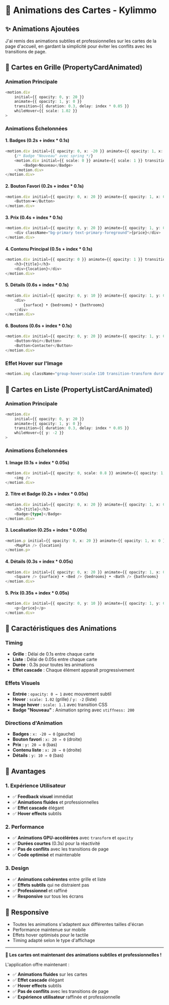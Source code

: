 # 🎨 Animations des Cartes - Kylimmo

## ✨ Animations Ajoutées

J'ai remis des animations subtiles et professionnelles sur les cartes de la page d'accueil, en gardant la simplicité pour éviter les conflits avec les transitions de page.

## 🎯 Cartes en Grille (PropertyCardAnimated)

### Animation Principale

```typescript
<motion.div
    initial={{ opacity: 0, y: 20 }}
    animate={{ opacity: 1, y: 0 }}
    transition={{ duration: 0.3, delay: index * 0.05 }}
    whileHover={{ scale: 1.02 }}
>
```

### Animations Échelonnées

#### 1. **Badges (0.2s + index \* 0.1s)**

```typescript
<motion.div initial={{ opacity: 0, x: -20 }} animate={{ opacity: 1, x: 0 }} transition={{ delay: 0.2 + index * 0.1 }}>
    {/* Badge "Nouveau" avec spring */}
    <motion.div initial={{ scale: 0 }} animate={{ scale: 1 }} transition={{ delay: 0.3 + index * 0.1, type: "spring", stiffness: 200 }}>
        <Badge>Nouveau</Badge>
    </motion.div>
</motion.div>
```

#### 2. **Bouton Favori (0.2s + index \* 0.1s)**

```typescript
<motion.div initial={{ opacity: 0, x: 20 }} animate={{ opacity: 1, x: 0 }} transition={{ delay: 0.2 + index * 0.1 }}>
    <Button>❤️</Button>
</motion.div>
```

#### 3. **Prix (0.4s + index \* 0.1s)**

```typescript
<motion.div initial={{ opacity: 0, y: 20 }} animate={{ opacity: 1, y: 0 }} transition={{ delay: 0.4 + index * 0.1 }}>
    <div className="bg-primary text-primary-foreground">{price}</div>
</motion.div>
```

#### 4. **Contenu Principal (0.5s + index \* 0.1s)**

```typescript
<motion.div initial={{ opacity: 0 }} animate={{ opacity: 1 }} transition={{ delay: 0.5 + index * 0.1 }}>
    <h3>{title}</h3>
    <div>{location}</div>
</motion.div>
```

#### 5. **Détails (0.6s + index \* 0.1s)**

```typescript
<motion.div initial={{ opacity: 0, y: 10 }} animate={{ opacity: 1, y: 0 }} transition={{ delay: 0.6 + index * 0.1 }}>
    <div>
        {surface} • {bedrooms} • {bathrooms}
    </div>
</motion.div>
```

#### 6. **Boutons (0.6s + index \* 0.1s)**

```typescript
<motion.div initial={{ opacity: 0, y: 20 }} animate={{ opacity: 1, y: 0 }} transition={{ delay: 0.6 + index * 0.1 }}>
    <Button>Voir</Button>
    <Button>Contacter</Button>
</motion.div>
```

### Effet Hover sur l'Image

```typescript
<motion.img className="group-hover:scale-110 transition-transform duration-300" whileHover={{ scale: 1.1 }} transition={{ duration: 0.3 }} />
```

## 🎯 Cartes en Liste (PropertyListCardAnimated)

### Animation Principale

```typescript
<motion.div
    initial={{ opacity: 0, y: 20 }}
    animate={{ opacity: 1, y: 0 }}
    transition={{ duration: 0.3, delay: index * 0.05 }}
    whileHover={{ y: -2 }}
>
```

### Animations Échelonnées

#### 1. **Image (0.1s + index \* 0.05s)**

```typescript
<motion.div initial={{ opacity: 0, scale: 0.8 }} animate={{ opacity: 1, scale: 1 }} transition={{ delay: 0.1 + index * 0.05, duration: 0.3 }}>
    <img />
</motion.div>
```

#### 2. **Titre et Badge (0.2s + index \* 0.05s)**

```typescript
<motion.div initial={{ opacity: 0, x: 20 }} animate={{ opacity: 1, x: 0 }} transition={{ delay: 0.2 + index * 0.05, duration: 0.3 }}>
    <h3>{title}</h3>
    <Badge>{type}</Badge>
</motion.div>
```

#### 3. **Localisation (0.25s + index \* 0.05s)**

```typescript
<motion.p initial={{ opacity: 0, x: 20 }} animate={{ opacity: 1, x: 0 }} transition={{ delay: 0.25 + index * 0.05, duration: 0.3 }}>
    <MapPin /> {location}
</motion.p>
```

#### 4. **Détails (0.3s + index \* 0.05s)**

```typescript
<motion.div initial={{ opacity: 0, x: 20 }} animate={{ opacity: 1, x: 0 }} transition={{ delay: 0.3 + index * 0.05, duration: 0.3 }}>
    <Square /> {surface} • <Bed /> {bedrooms} • <Bath /> {bathrooms}
</motion.div>
```

#### 5. **Prix (0.35s + index \* 0.05s)**

```typescript
<motion.div initial={{ opacity: 0, y: 10 }} animate={{ opacity: 1, y: 0 }} transition={{ delay: 0.35 + index * 0.05, duration: 0.3 }}>
    <p>{price}</p>
</motion.div>
```

## 🎨 Caractéristiques des Animations

### Timing

-   **Grille** : Délai de 0.1s entre chaque carte
-   **Liste** : Délai de 0.05s entre chaque carte
-   **Durée** : 0.3s pour toutes les animations
-   **Effet cascade** : Chaque élément apparaît progressivement

### Effets Visuels

-   **Entrée** : `opacity: 0 → 1` avec mouvement subtil
-   **Hover** : `scale: 1.02` (grille) / `y: -2` (liste)
-   **Image hover** : `scale: 1.1` avec transition CSS
-   **Badge "Nouveau"** : Animation spring avec `stiffness: 200`

### Directions d'Animation

-   **Badges** : `x: -20 → 0` (gauche)
-   **Bouton favori** : `x: 20 → 0` (droite)
-   **Prix** : `y: 20 → 0` (bas)
-   **Contenu liste** : `x: 20 → 0` (droite)
-   **Détails** : `y: 10 → 0` (bas)

## 🚀 Avantages

### 1. **Expérience Utilisateur**

-   ✅ **Feedback visuel** immédiat
-   ✅ **Animations fluides** et professionnelles
-   ✅ **Effet cascade** élégant
-   ✅ **Hover effects** subtils

### 2. **Performance**

-   ✅ **Animations GPU-accélérées** avec `transform` et `opacity`
-   ✅ **Durées courtes** (0.3s) pour la réactivité
-   ✅ **Pas de conflits** avec les transitions de page
-   ✅ **Code optimisé** et maintenable

### 3. **Design**

-   ✅ **Animations cohérentes** entre grille et liste
-   ✅ **Effets subtils** qui ne distraient pas
-   ✅ **Professionnel** et raffiné
-   ✅ **Responsive** sur tous les écrans

## 📱 Responsive

-   Toutes les animations s'adaptent aux différentes tailles d'écran
-   Performance maintenue sur mobile
-   Effets hover optimisés pour le tactile
-   Timing adapté selon le type d'affichage

---

**🎉 Les cartes ont maintenant des animations subtiles et professionnelles !**

L'application offre maintenant :

-   ✅ **Animations fluides** sur les cartes
-   ✅ **Effet cascade** élégant
-   ✅ **Hover effects** subtils
-   ✅ **Pas de conflits** avec les transitions de page
-   ✅ **Expérience utilisateur** raffinée et professionnelle
